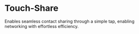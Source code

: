 # Touch-Share
Enables seamless contact sharing through a simple tap, enabling networking with effortless efficiency.
